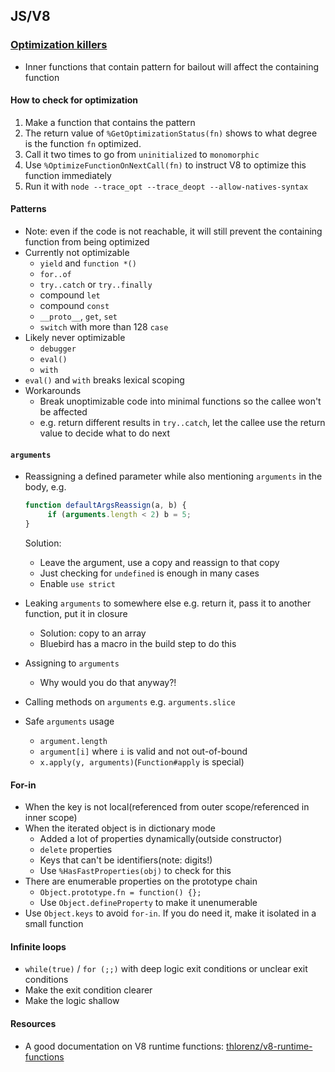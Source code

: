 ## JS/V8

### [Optimization killers](https://github.com/petkaantonov/bluebird/wiki/Optimization-killers)

* Inner functions that contain pattern for bailout will affect the containing function

#### How to check for optimization

1. Make a function that contains the pattern
2. The return value of `%GetOptimizationStatus(fn)` shows to what degree is the function `fn` optimized.
3. Call it two times to go from `uninitialized` to `monomorphic`
4. Use `%OptimizeFunctionOnNextCall(fn)` to instruct V8 to optimize this function immediately
5. Run it with `node --trace_opt --trace_deopt --allow-natives-syntax`

#### Patterns

* Note: even if the code is not reachable, it will still prevent the containing function from being optimized
* Currently not optimizable
  * `yield` and `function *()`
  * `for..of`
  * `try..catch` or `try..finally`
  * compound `let`
  * compound `const`
  * `__proto__`, `get`, `set`
  * `switch` with more than 128 `case`
* Likely never optimizable
  * `debugger`
  * `eval()`
  * `with`
* `eval()` and `with` breaks lexical scoping
* Workarounds
  * Break unoptimizable code into minimal functions so the callee won't be affected
  * e.g. return different results in `try..catch`, let the callee use the return value to decide what to do next

#### `arguments`

* Reassigning a defined parameter while also mentioning `arguments` in the body, e.g. 

  ```javascript
  function defaultArgsReassign(a, b) {
       if (arguments.length < 2) b = 5;
  }
  ```
  Solution:
    * Leave the argument, use a copy and reassign to that copy
    * Just checking for `undefined` is enough in many cases
    * Enable `use strict`
* Leaking `arguments` to somewhere else e.g. return it, pass it to another function, put it in closure
  * Solution: copy to an array
  * Bluebird has a macro in the build step to do this
* Assigning to `arguments`
  * Why would you do that anyway?!
* Calling methods on `arguments` e.g. `arguments.slice`
* Safe `arguments` usage
  * `argument.length`
  * `argument[i]` where `i` is valid and not out-of-bound
  * `x.apply(y, arguments)`(`Function#apply` is special)

#### For-in

* When the key is not local(referenced from outer scope/referenced in inner scope)
* When the iterated object is in dictionary mode
  * Added a lot of properties dynamically(outside constructor)
  * `delete` properties
  * Keys that can't be identifiers(note: digits!)
  * Use `%HasFastProperties(obj)` to check for this
* There are enumerable properties on the prototype chain
  * `Object.prototype.fn = function() {};`
  * Use `Object.defineProperty` to make it unenumerable
* Use `Object.keys` to avoid `for-in`. If you do need it, make it isolated in a small function

#### Infinite loops

* `while(true)` / `for (;;)` with deep logic exit conditions or unclear exit conditions
* Make the exit condition clearer
* Make the logic shallow

#### Resources

* A good documentation on V8 runtime functions: [thlorenz/v8-runtime-functions](https://github.com/thlorenz/v8-runtime-functions)
